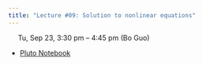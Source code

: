 ```yaml
---
title: "Lecture #09: Solution to nonlinear equations"
---
```


&nbsp;&nbsp;&nbsp;&nbsp;&nbsp;Tu, Sep 23, 3:30 pm – 4:45 pm (Bo Guo)

- [Pluto Notebook](../assets/pluto_notebooks/Module5_solution_to_nonlinearEqn.html)
